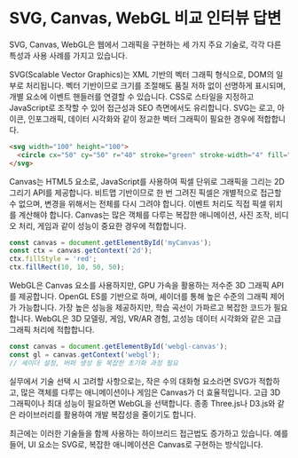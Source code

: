 # SVG, Canvas, WebGL 비교 인터뷰 답변

SVG, Canvas, WebGL은 웹에서 그래픽을 구현하는 세 가지 주요 기술로, 각각 다른 특성과 사용 사례를 가지고 있습니다.

SVG(Scalable Vector Graphics)는 XML 기반의 벡터 그래픽 형식으로, DOM의 일부로 처리됩니다. 벡터 기반이므로 크기를 조절해도 품질 저하 없이 선명하게 표시되며, 개별 요소에 이벤트 핸들러를 연결할 수 있습니다. CSS로 스타일을 지정하고 JavaScript로 조작할 수 있어 접근성과 SEO 측면에서도 유리합니다. SVG는 로고, 아이콘, 인포그래픽, 데이터 시각화와 같이 정교한 벡터 그래픽이 필요한 경우에 적합합니다.

```html
<svg width="100" height="100">
  <circle cx="50" cy="50" r="40" stroke="green" stroke-width="4" fill="yellow" />
</svg>
```

Canvas는 HTML5 요소로, JavaScript를 사용하여 픽셀 단위로 그래픽을 그리는 2D 그리기 API를 제공합니다. 비트맵 기반이므로 한 번 그려진 픽셀은 개별적으로 접근할 수 없으며, 변경을 위해서는 전체를 다시 그려야 합니다. 이벤트 처리도 직접 픽셀 위치를 계산해야 합니다. Canvas는 많은 객체를 다루는 복잡한 애니메이션, 사진 조작, 비디오 처리, 게임과 같이 성능이 중요한 경우에 적합합니다.

```javascript
const canvas = document.getElementById('myCanvas');
const ctx = canvas.getContext('2d');
ctx.fillStyle = 'red';
ctx.fillRect(10, 10, 50, 50);
```

WebGL은 Canvas 요소를 사용하지만, GPU 가속을 활용하는 저수준 3D 그래픽 API를 제공합니다. OpenGL ES를 기반으로 하며, 셰이더를 통해 높은 수준의 그래픽 제어가 가능합니다. 가장 높은 성능을 제공하지만, 학습 곡선이 가파르고 복잡한 코드가 필요합니다. WebGL은 3D 모델링, 게임, VR/AR 경험, 고성능 데이터 시각화와 같은 고급 그래픽 처리에 적합합니다.

```javascript
const canvas = document.getElementById('webgl-canvas');
const gl = canvas.getContext('webgl');
// 셰이더 설정, 버퍼 생성 등 복잡한 초기화 과정 필요
```

실무에서 기술 선택 시 고려할 사항으로는, 작은 수의 대화형 요소라면 SVG가 적합하고, 많은 객체를 다루는 애니메이션이나 게임은 Canvas가 더 효율적입니다. 고급 3D 그래픽이나 최대 성능이 필요하면 WebGL을 선택합니다. 종종 Three.js나 D3.js와 같은 라이브러리를 활용하여 개발 복잡성을 줄이기도 합니다.

최근에는 이러한 기술들을 함께 사용하는 하이브리드 접근법도 증가하고 있습니다. 예를 들어, UI 요소는 SVG로, 복잡한 애니메이션은 Canvas로 구현하는 방식입니다.
